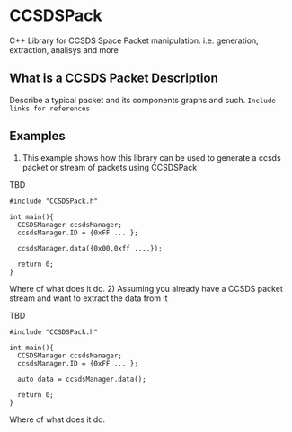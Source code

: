 # CCSDSPack
C++ Library for CCSDS Space Packet manipulation. i.e. generation, extraction, analisys and more

## What is a CCSDS Packet Description
Describe a typical packet and its components graphs and such.
```Include links for references```

## Examples
1) This example shows how this library can be used to generate a ccsds packet or stream of packets using CCSDSPack

TBD
```
#include "CCSDSPack.h"

int main(){
  CCSDSManager ccsdsManager;
  ccsdsManager.ID = {0xFF ... };

  ccsdsManager.data({0x00,0xff ....});

  return 0;
}
```
Where <explanation> of what does it do.
2) Assuming you already have a CCSDS packet stream and want to extract the data from it

TBD
```
#include "CCSDSPack.h"

int main(){
  CCSDSManager ccsdsManager;
  ccsdsManager.ID = {0xFF ... };

  auto data = ccsdsManager.data();

  return 0;
}
```
Where <explanation> of what does it do.
